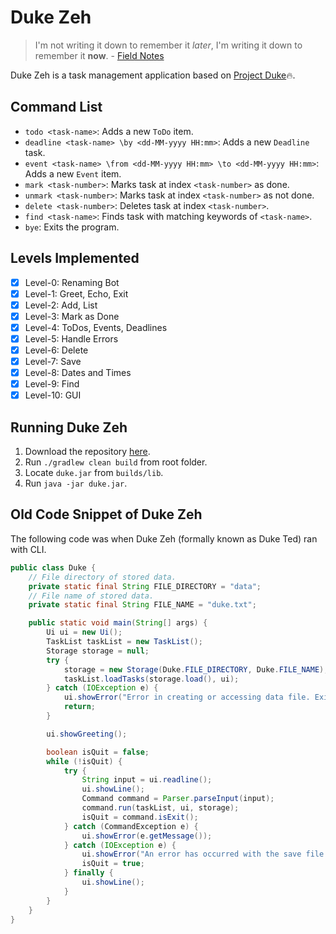 # Duke Zeh

> I'm not writing it down to remember it _later_, I'm writing it down to remember it **now**. - [Field Notes](https://fieldnotesbrand.com/)

Duke Zeh is a task management application based on [Project Duke](https://nus-cs2103-ay1920s1.github.io/website/se-book-adapted/projectDuke/index.html)🔥.

## Command List
- `todo <task-name>`: Adds a new `ToDo` item.
- `deadline <task-name> \by <dd-MM-yyyy HH:mm>`: Adds a new `Deadline` task.
- `event <task-name> \from <dd-MM-yyyy HH:mm> \to <dd-MM-yyyy HH:mm>`: Adds a new `Event` item.
-  `mark <task-number>`: Marks task at index `<task-number>` as done.
- `unmark <task-number>`: Marks task at index `<task-number>` as not done.
- `delete <task-number>`: Deletes task at index `<task-number>`.
- `find <task-name>`: Finds task with matching keywords of `<task-name>`.
- `bye`: Exits the program.

## Levels Implemented
- [x] Level-0: Renaming Bot
- [x] Level-1: Greet, Echo, Exit
- [x] Level-2: Add, List
- [x] Level-3: Mark as Done
- [x] Level-4: ToDos, Events, Deadlines
- [x] Level-5: Handle Errors
- [x] Level-6: Delete
- [x] Level-7: Save
- [x] Level-8: Dates and Times
- [x] Level-9: Find
- [x] Level-10: GUI

## Running Duke Zeh
1. Download the repository [here](https://github.com/KohGuanZeh/ip).
2. Run `./gradlew clean build` from root folder.
3. Locate `duke.jar` from `builds/lib`.
4. Run `java -jar duke.jar`.

## Old Code Snippet of Duke Zeh
The following code was when Duke Zeh (formally known as Duke Ted) ran with CLI.
```java
public class Duke {
    // File directory of stored data.
    private static final String FILE_DIRECTORY = "data";
    // File name of stored data.
    private static final String FILE_NAME = "duke.txt";

    public static void main(String[] args) {
        Ui ui = new Ui();
        TaskList taskList = new TaskList();
        Storage storage = null;
        try {
            storage = new Storage(Duke.FILE_DIRECTORY, Duke.FILE_NAME);
            taskList.loadTasks(storage.load(), ui);
        } catch (IOException e) {
            ui.showError("Error in creating or accessing data file. Exiting...");
            return;
        }

        ui.showGreeting();

        boolean isQuit = false;
        while (!isQuit) {
            try {
                String input = ui.readline();
                ui.showLine();
                Command command = Parser.parseInput(input);
                command.run(taskList, ui, storage);
                isQuit = command.isExit();
            } catch (CommandException e) {
                ui.showError(e.getMessage());
            } catch (IOException e) {
                ui.showError("An error has occurred with the save file. Exiting...");
                isQuit = true;
            } finally {
                ui.showLine();
            }
        }
    }
}
```
